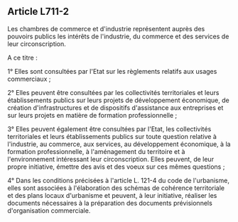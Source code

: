 Article L711-2
----
Les chambres de commerce et d'industrie représentent auprès des pouvoirs publics
les intérêts de l'industrie, du commerce et des services de leur
circonscription.

A ce titre :

1° Elles sont consultées par l'Etat sur les règlements relatifs aux usages
commerciaux ;

2° Elles peuvent être consultées par les collectivités territoriales et leurs
établissements publics sur leurs projets de développement économique, de
création d'infrastructures et de dispositifs d'assistance aux entreprises et sur
leurs projets en matière de formation professionnelle ;

3° Elles peuvent également être consultées par l'Etat, les collectivités
territoriales et leurs établissements publics sur toute question relative à
l'industrie, au commerce, aux services, au développement économique, à la
formation professionnelle, à l'aménagement du territoire et à l'environnement
intéressant leur circonscription. Elles peuvent, de leur propre initiative,
émettre des avis et des voeux sur ces mêmes questions ;

4° Dans les conditions précisées à l'article L. 121-4 du code de l'urbanisme,
elles sont associées à l'élaboration des schémas de cohérence territoriale et
des plans locaux d'urbanisme et peuvent, à leur initiative, réaliser les
documents nécessaires à la préparation des documents prévisionnels
d'organisation commerciale.
